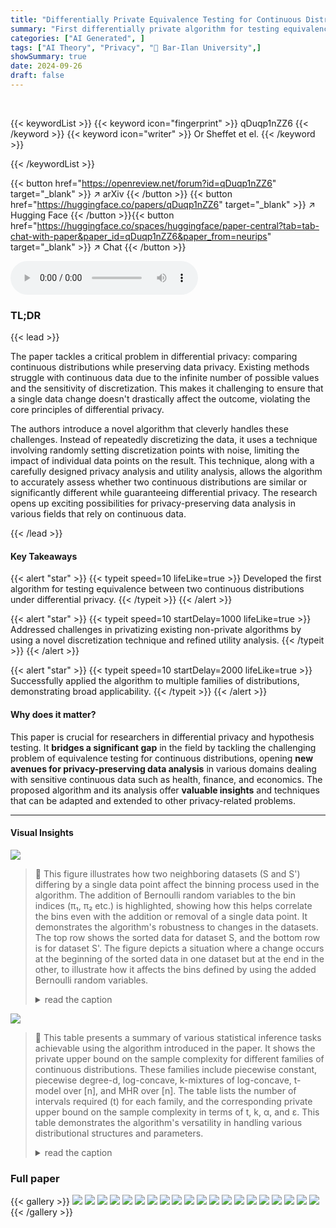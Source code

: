 ```yaml
---
title: "Differentially Private Equivalence Testing for Continuous Distributions and Applications"
summary: "First differentially private algorithm for testing equivalence between continuous distributions, enabling privacy-preserving comparisons of sensitive data."
categories: ["AI Generated", ]
tags: ["AI Theory", "Privacy", "🏢 Bar-Ilan University",]
showSummary: true
date: 2024-09-26
draft: false
---
```


<br>

{{< keywordList >}}
{{< keyword icon="fingerprint" >}} qDuqp1nZZ6 {{< /keyword >}}
{{< keyword icon="writer" >}} Or Sheffet et el. {{< /keyword >}}
 
{{< /keywordList >}}

{{< button href="https://openreview.net/forum?id=qDuqp1nZZ6" target="_blank" >}}
↗ arXiv
{{< /button >}}
{{< button href="https://huggingface.co/papers/qDuqp1nZZ6" target="_blank" >}}
↗ Hugging Face
{{< /button >}}{{< button href="https://huggingface.co/spaces/huggingface/paper-central?tab=tab-chat-with-paper&paper_id=qDuqp1nZZ6&paper_from=neurips" target="_blank" >}}
↗ Chat
{{< /button >}}




<audio controls>
    <source src="https://ai-paper-reviewer.com/qDuqp1nZZ6/podcast.wav" type="audio/wav">
    Your browser does not support the audio element.
</audio>


### TL;DR


{{< lead >}}

The paper tackles a critical problem in differential privacy: comparing continuous distributions while preserving data privacy.  Existing methods struggle with continuous data due to the infinite number of possible values and the sensitivity of discretization. This makes it challenging to ensure that a single data change doesn't drastically affect the outcome, violating the core principles of differential privacy.

The authors introduce a novel algorithm that cleverly handles these challenges. Instead of repeatedly discretizing the data, it uses a technique involving randomly setting discretization points with noise, limiting the impact of individual data points on the result. This technique, along with a carefully designed privacy analysis and utility analysis, allows the algorithm to accurately assess whether two continuous distributions are similar or significantly different while guaranteeing differential privacy. The research opens up exciting possibilities for privacy-preserving data analysis in various fields that rely on continuous data.

{{< /lead >}}


#### Key Takeaways

{{< alert "star" >}}
{{< typeit speed=10 lifeLike=true >}} Developed the first algorithm for testing equivalence between two continuous distributions under differential privacy. {{< /typeit >}}
{{< /alert >}}

{{< alert "star" >}}
{{< typeit speed=10 startDelay=1000 lifeLike=true >}} Addressed challenges in privatizing existing non-private algorithms by using a novel discretization technique and refined utility analysis. {{< /typeit >}}
{{< /alert >}}

{{< alert "star" >}}
{{< typeit speed=10 startDelay=2000 lifeLike=true >}} Successfully applied the algorithm to multiple families of distributions, demonstrating broad applicability. {{< /typeit >}}
{{< /alert >}}

#### Why does it matter?
This paper is crucial for researchers in differential privacy and hypothesis testing.  It **bridges a significant gap** in the field by tackling the challenging problem of equivalence testing for continuous distributions, opening **new avenues for privacy-preserving data analysis** in various domains dealing with sensitive continuous data such as health, finance, and economics. The proposed algorithm and its analysis offer **valuable insights** and techniques that can be adapted and extended to other privacy-related problems.

------
#### Visual Insights



![](https://ai-paper-reviewer.com/qDuqp1nZZ6/figures_5_1.jpg)

> 🔼 This figure illustrates how two neighboring datasets (S and S') differing by a single data point affect the binning process used in the algorithm.  The addition of Bernoulli random variables to the bin indices (π₁, π₂ etc.) is highlighted, showing how this helps correlate the bins even with the addition or removal of a single data point. It demonstrates the algorithm's robustness to changes in the datasets. The top row shows the sorted data for dataset S, and the bottom row is for dataset S'.  The figure depicts a situation where a change occurs at the beginning of the sorted data in one dataset but at the end in the other, to illustrate how it affects the bins defined by using the added Bernoulli random variables.
> <details>
> <summary>read the caption</summary>
> Figure 1: Two neighboring inputs that differ on one datapoint, appearing first in S and last in S'. In this example, the index defining the first bin, π₁, is such that for S we go B₁ = 0 and for S' we have B₁ = 0; but the index defining the 2nd bin, π2 it does hold that B2 = 0, B2 = 1 so the indices starting from bin 2 onwards align.
> </details>





![](https://ai-paper-reviewer.com/qDuqp1nZZ6/tables_9_1.jpg)

> 🔼 This table presents a summary of various statistical inference tasks achievable using the algorithm introduced in the paper.  It shows the private upper bound on the sample complexity for different families of continuous distributions. These families include piecewise constant, piecewise degree-d, log-concave, k-mixtures of log-concave, t-model over [n], and MHR over [n]. The table lists the number of intervals required (t) for each family, and the corresponding private upper bound on the sample complexity in terms of t, k, α, and ε. This table demonstrates the algorithm's versatility in handling various distributional structures and parameters.
> <details>
> <summary>read the caption</summary>
> Table 1: Private equivalence testers derived from our algorithm for continuous distributions
> </details>





### Full paper

{{< gallery >}}
<img src="https://ai-paper-reviewer.com/qDuqp1nZZ6/1.png" class="grid-w50 md:grid-w33 xl:grid-w25" />
<img src="https://ai-paper-reviewer.com/qDuqp1nZZ6/2.png" class="grid-w50 md:grid-w33 xl:grid-w25" />
<img src="https://ai-paper-reviewer.com/qDuqp1nZZ6/3.png" class="grid-w50 md:grid-w33 xl:grid-w25" />
<img src="https://ai-paper-reviewer.com/qDuqp1nZZ6/4.png" class="grid-w50 md:grid-w33 xl:grid-w25" />
<img src="https://ai-paper-reviewer.com/qDuqp1nZZ6/5.png" class="grid-w50 md:grid-w33 xl:grid-w25" />
<img src="https://ai-paper-reviewer.com/qDuqp1nZZ6/6.png" class="grid-w50 md:grid-w33 xl:grid-w25" />
<img src="https://ai-paper-reviewer.com/qDuqp1nZZ6/7.png" class="grid-w50 md:grid-w33 xl:grid-w25" />
<img src="https://ai-paper-reviewer.com/qDuqp1nZZ6/8.png" class="grid-w50 md:grid-w33 xl:grid-w25" />
<img src="https://ai-paper-reviewer.com/qDuqp1nZZ6/9.png" class="grid-w50 md:grid-w33 xl:grid-w25" />
<img src="https://ai-paper-reviewer.com/qDuqp1nZZ6/10.png" class="grid-w50 md:grid-w33 xl:grid-w25" />
<img src="https://ai-paper-reviewer.com/qDuqp1nZZ6/11.png" class="grid-w50 md:grid-w33 xl:grid-w25" />
<img src="https://ai-paper-reviewer.com/qDuqp1nZZ6/12.png" class="grid-w50 md:grid-w33 xl:grid-w25" />
<img src="https://ai-paper-reviewer.com/qDuqp1nZZ6/13.png" class="grid-w50 md:grid-w33 xl:grid-w25" />
<img src="https://ai-paper-reviewer.com/qDuqp1nZZ6/14.png" class="grid-w50 md:grid-w33 xl:grid-w25" />
<img src="https://ai-paper-reviewer.com/qDuqp1nZZ6/15.png" class="grid-w50 md:grid-w33 xl:grid-w25" />
<img src="https://ai-paper-reviewer.com/qDuqp1nZZ6/16.png" class="grid-w50 md:grid-w33 xl:grid-w25" />
<img src="https://ai-paper-reviewer.com/qDuqp1nZZ6/17.png" class="grid-w50 md:grid-w33 xl:grid-w25" />
<img src="https://ai-paper-reviewer.com/qDuqp1nZZ6/18.png" class="grid-w50 md:grid-w33 xl:grid-w25" />
<img src="https://ai-paper-reviewer.com/qDuqp1nZZ6/19.png" class="grid-w50 md:grid-w33 xl:grid-w25" />
<img src="https://ai-paper-reviewer.com/qDuqp1nZZ6/20.png" class="grid-w50 md:grid-w33 xl:grid-w25" />
{{< /gallery >}}
